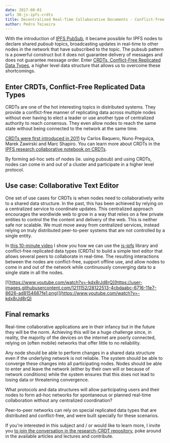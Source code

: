 ```yaml
---
date: 2017-08-01
url: 30-js-ipfs-crdts
title: Decentralized Real-Time Collaborative Documents - Conflict-free editing in the browser using js-ipfs and CRDTs
author: Pedro Teixeira
---
```


With the introduction of [IPFS PubSub](https://ipfs.io/blog/25-pubsub/), it became possible for IPFS nodes to declare shared _pubsub_ topics, broadcasting updates in real-time to other nodes in the network that have subscribed to the topic. The pubsub pattern is a powerful construct but it does not guarantee delivery of messages and does not guarantee message order. Enter [CRDTs, Conflict-Free Replicated Data Types](https://en.wikipedia.org/wiki/Conflict-free_replicated_data_type), a higher level data structure that allows us to overcome these shortcomings.

## Enter CRDTs, Conflict-Free Replicated Data Types

CRDTs are one of the hot interesting topics in distributed systems. They provide a conflict-free manner of replicating data across multiple nodes without ever having to elect a leader or use another type of centralized authority to reach consensus. They even allow nodes to reach the same state without being connected to the network at the same time.

[CRDTs were first introduced in 2011](https://link.springer.com/chapter/10.1007%2F978-3-642-24550-3_29) by Carlos Baquero, Nuno Preguiça, Marek Zawirski and Marc Shapiro. You can learn more about CRDTs in the [IPFS research collaborative notebook on CRDTs](https://github.com/ipfs/research-CRDT).

By forming ad-hoc sets of nodes (ie. using pubsub) and using CRDTs, nodes can come in and out of a cluster and participate in a higher level protocol.

## Use case: Collaborative Text Editor

One set of use cases for CRDTs is when nodes need to collaboratively write to a shared data structure. In the past, this has been achieved by relying on a centralized service to coordinate updates. This centralized approach encourages the wordlwide web to grow in a way that relies on a few private entities to control the the content and delivery of the web. This is neither safe nor scalable. We must move away from centralized services, instead relying on truly distributed peer-to-peer systems that are not controlled by a single entity.

In [this 10-minute video](https://www.youtube.com/watch?v=-kdx8rJd8rQ) I show you how we can use the [js-ipfs](https://github.com/ipfs/js-ipfs) library and conflict-free replicated data types (CRDTs) to build a simple text editor that allows several peers to collaborate in real-time. The resulting interactions between the nodes are conflict-free, support offline use, and allow nodes to come in and out of the network while continuously converging data to a single state in all the nodes.

[![https://www.youtube.com/watch?v=-kdx8rJd8rQ](https://user-images.githubusercontent.com/1211152/28122513-4cbdaabc-6716-11e7-8626-ad8154687fe1.png)](https://www.youtube.com/watch?v=-kdx8rJd8rQ)

## Final remarks

Real-time collaborative applications are in their infancy but in the future they will be the norm. Achieving this will be a huge challenge since, in reality, the majority of the devices on the internet are poorly connected, relying on (often mobile) networks that offer little to no reliability.

Any node should be able to perform changes in a shared data structure even if the underlying network is not reliable. The system should be able to converge these changes into all participating nodes. Nodes should be able to enter and leave the network (either by their own will or because of network conditions) while the system ensures that this does not lead to losing data or threatening convergence.

What protocols and data structures will allow participating users and their nodes to form ad-hoc networks for spontaneous or planned real-time collaboration without any centralized coordination?

Peer-to-peer networks can rely on special replicated data types that are distributed and conflict-free, and were built specially for these scenarios.

If you're interested in this subject and / or would like to learn more, I invite you [to join the conversation in the research-CRDT repository](https://github.com/ipfs/research-CRDT), poke around in the available articles and lectures and contribute.
